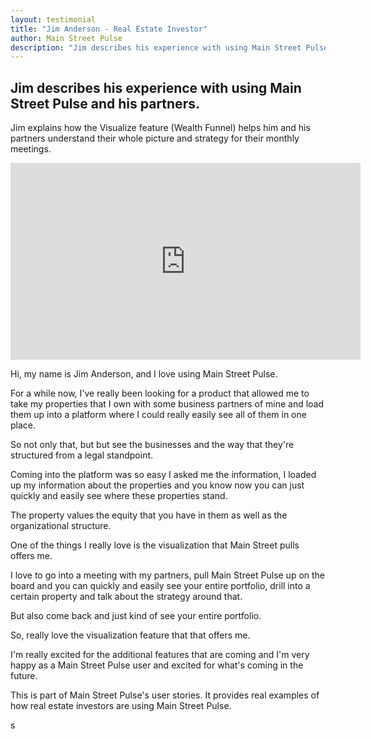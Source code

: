 ```yaml
---
layout: testimonial
title: "Jim Anderson - Real Estate Investor"
author: Main Street Pulse
description: "Jim describes his experience with using Main Street Pulse and his partners."
---
```

<h2>Jim describes his experience with using Main Street Pulse and his partners.</h2> 
<p class="lead">Jim explains how the Visualize feature (Wealth Funnel) helps him and his partners understand their whole picture and strategy for their monthly meetings.</p>
<iframe width="560" height="315" src="https://www.youtube.com/embed/MnhCcRwYTHo?si=M2NnX84QgCH7GWS4" title="YouTube video player" frameborder="0" allow="accelerometer; autoplay; clipboard-write; encrypted-media; gyroscope; picture-in-picture; web-share" referrerpolicy="strict-origin-when-cross-origin" allowfullscreen></iframe>
<p>Hi, my name is Jim Anderson, and I love using Main Street Pulse.</p>
<p>For a while now, I've really been looking for a product that allowed me to take my properties that I own with some business partners of mine and load them up into a platform where I could really easily see all of them in one place.</p>
<p>So not only that, but but see the businesses and the way that they're structured from a legal standpoint.</p>
<p>Coming into the platform was so easy I asked me the information, I loaded up my information about the properties and you know now you can just quickly and easily see where these properties stand.</p>
<p>The property values the equity that you have in them as well as the organizational structure.</p>
<p>One of the things I really love is the visualization that Main Street pulls offers me.</p>
<p>I love to go into a meeting with my partners, pull Main Street Pulse up on the board and you can quickly and easily see your entire portfolio, drill into a certain property and talk about the strategy around that.</p>
<p>But also come back and just kind of see your entire portfolio.</p>
<p>So, really love the visualization feature that that offers me.</p>
<p>I'm really excited for the additional features that are coming and I'm very happy as a Main Street Pulse user and excited for what's coming in the future.</p>

<p>This is part of Main Street Pulse's user stories. It provides real examples of how real estate investors are using Main Street Pulse.</p>s